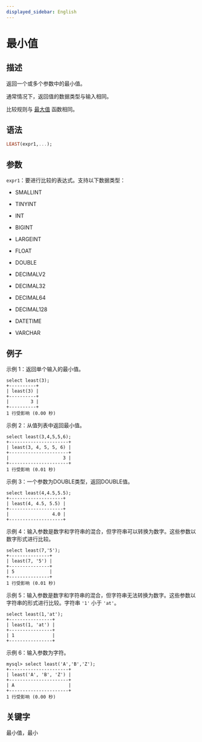 ```yaml
---
displayed_sidebar: English
---
```


# 最小值

## 描述

返回一个或多个参数中的最小值。

通常情况下，返回值的数据类型与输入相同。

比较规则与 [最大值](greatest.md) 函数相同。

## 语法

```Haskell
LEAST(expr1,...);
```

## 参数

`expr1`：要进行比较的表达式。支持以下数据类型：

- SMALLINT

- TINYINT

- INT

- BIGINT

- LARGEINT

- FLOAT

- DOUBLE

- DECIMALV2

- DECIMAL32

- DECIMAL64

- DECIMAL128

- DATETIME

- VARCHAR

## 例子

示例 1：返回单个输入的最小值。

```Plain
select least(3);
+----------+
| least(3) |
+----------+
|        3 |
+----------+
1 行受影响 (0.00 秒)
```

示例 2：从值列表中返回最小值。

```Plain
select least(3,4,5,5,6);
+----------------------+
| least(3, 4, 5, 5, 6) |
+----------------------+
|                    3 |
+----------------------+
1 行受影响 (0.01 秒)
```

示例 3：一个参数为DOUBLE类型，返回DOUBLE值。

```Plain
select least(4,4.5,5.5);
+--------------------+
| least(4, 4.5, 5.5) |
+--------------------+
|                4.0 |
+--------------------+
```

示例 4：输入参数是数字和字符串的混合，但字符串可以转换为数字。这些参数以数字形式进行比较。

```Plain
select least(7,'5');
+---------------+
| least(7, '5') |
+---------------+
| 5             |
+---------------+
1 行受影响 (0.01 秒)
```

示例 5：输入参数是数字和字符串的混合，但字符串无法转换为数字。这些参数以字符串的形式进行比较。字符串 `'1'` 小于 `'at'`。

```Plain
select least(1,'at');
+----------------+
| least(1, 'at') |
+----------------+
| 1              |
+----------------+
```

示例 6：输入参数为字符。

```Plain
mysql> select least('A','B','Z');
+----------------------+
| least('A', 'B', 'Z') |
+----------------------+
| A                    |
+----------------------+
1 行受影响 (0.00 秒)
```

## 关键字

最小值，最小

